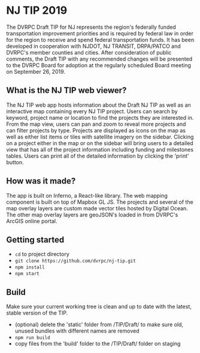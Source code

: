 # NJ TIP 2019
The DVRPC Draft TIP for NJ represents the region's federally funded transportation improvement priorities and is required by federal law in order for the region to receive and spend federal transportation funds. It has been developed in cooperation with NJDOT, NJ TRANSIT, DRPA/PATCO and DVRPC's member counties and cities. After consideration of public comments, the Draft TIP with any recommended changes will be presented to the DVRPC Board for adoption at the regularly scheduled Board meeting on September 26, 2019.

## What is the NJ TIP web viewer?
The NJ TIP web app hosts information about the Draft NJ TIP as well as an interactive map containing every NJ TIP project. Users can search by keyword, project name or location to find the projects they are interested in. From the map view, users can pan and zoom to reveal more projects and can filter projects by type. Projects are displayed as icons on the map as well as either list items or tiles with satellite imagery on the sidebar. Clicking on a project either in the map or on the sidebar will bring users to a detailed view that has all of the project information including funding and milestones tables. Users can print all of the detailed information by clicking the 'print' button.

## How was it made?
The app is built on Inferno, a React-like library. The web mapping component is built on top of Mapbox GL JS. The projects and several of the map overlay layers are custom made vector tiles hosted by Digital Ocean. The other map overlay layers are geoJSON's loaded in from DVRPC's ArcGIS online portal.

## Getting started
- `cd` to project directory
- `git clone https://github.com/dvrpc/nj-tip.git`
- `npm install`
- `npm start`

## Build
Make sure your current working tree is clean and up to date with the latest, stable version of the TIP.
- (optional) delete the 'static' folder from /TIP/Draft/ to make sure old, unused bundles with different names are removed
- `npm run build`
- copy files from the 'build' folder to the /TIP/Draft/ folder on staging
